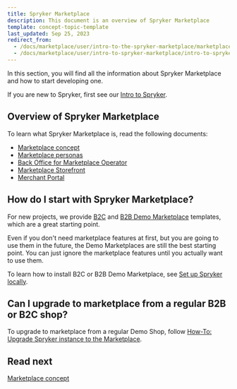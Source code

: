 ```yaml
---
title: Spryker Marketplace
description: This document is an overview of Spryker Marketplace
template: concept-topic-template
last_updated: Sep 25, 2023
redirect_from:
  - /docs/marketplace/user/intro-to-the-spryker-marketplace/marketplace-concept.html
  - /docs/marketplace/user/intro-to-spryker-marketplace/intro-to-spryker-marketplace.html
---
```




In this section, you will find all the information about Spryker Marketplace and how to start developing one.

If you are new to Spryker, first see our [Intro to Spryker](/docs/scos/user/intro-to-spryker/intro-to-spryker.html).

## Overview of Spryker Marketplace

To learn what Spryker Marketplace is, read the following documents:

* [Marketplace concept](/docs/scos/user/intro-to-spryker/spryker-marketplace/marketplace-concept.html)
* [Marketplace personas](/docs/scos/user/intro-to-spryker/spryker-marketplace/marketplace-personas.html)
* [Back Office for Marketplace Operator](/docs/scos/user/intro-to-spryker/spryker-marketplace/back-office-for-marketplace-operator.html)
* [Marketplace Storefront](/docs/scos/user/intro-to-spryker/spryker-marketplace/marketplace-storefront.html)
* [Merchant Portal](/docs/scos/user/intro-to-spryker/spryker-marketplace/marketplace-storefront.html)


## How do I start with Spryker Marketplace?

For new projects, we provide [B2C](/docs/scos/user/intro-to-spryker/spryker-marketplace/marketplace-b2c-suite.html) and [B2B Demo Marketplace](/docs/scos/user/intro-to-spryker/spryker-marketplace/marketplace-b2b-suite.html) templates, which are a great starting point.

Even if you don't need marketplace features at first, but you are going to use them in the future, the Demo Marketplaces are still the best starting point. You can just ignore the marketplace features until you actually want to use them.

To learn how to install B2C or B2B Demo Marketplace, see [Set up Spryker locally](/docs/dg/dev/set-up-spryker-locally/set-up-spryker-locally.html).

## Can I upgrade to marketplace from a regular B2B or B2C shop?

To upgrade to marketplace from a regular Demo Shop, follow [How-To: Upgrade Spryker instance to the Marketplace](/docs/marketplace/dev/howtos/how-to-upgrade-spryker-instance-to-marketplace.html).

## Read next

[Marketplace concept](/docs/scos/user/intro-to-spryker/spryker-marketplace/marketplace-concept.html)
